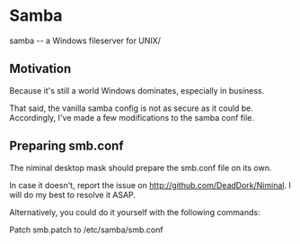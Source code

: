 Samba
=====

samba -- a Windows fileserver for UNIX/

Motivation
----------

Because it's still a world Windows dominates, especially in business.

That said, the vanilla samba config is not as secure as it could be. Accordingly, I've made a few modifications to the samba conf file.

Preparing smb.conf
------------------

The niminal desktop mask should prepare the smb.conf file on its own.

In case it doesn't, report the issue on <http://github.com/DeadDork/Niminal>. I will do my best to resolve it ASAP.

Alternatively, you could do it yourself with the following commands:


Patch smb.patch to /etc/samba/smb.conf
